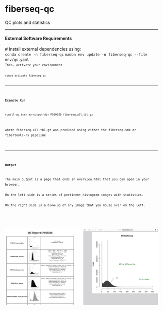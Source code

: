 # fiberseq-qc
QC plots and statistics

<hr/>
<h4>External Software Requirements</h4>
# install external dependencies using:<br/>
<code>conda create -n fiberseq-qc</code>
<code>mamba env update -n fiberseq-qc --file env/qc.yaml<code/>
Then, activate your environment<br/>
<code>conda activate fiberseq-qc</code>

<hr/>
<h4>Example Run</h4>
<code>runall-qc.tcsh my-output-dir PS00246 fiberseq.all.tbl.gz</code>
<br/><br/>where fiberseq.all.tbl.gz was produced using either the fiberseq-smk or fibertools-rs pipeline<br/>

<hr/>
<h4>Output</h4>
The main output is a page that ends in overview.html that you can open in your browser.<br/>
On the left side is a series of pertinent histogram images with statistics.<br/>
On the right side is a blow-up of any image that you mouse over on the left.<br/>
<br/><br/>
<img src="./share/ss-full.png">


